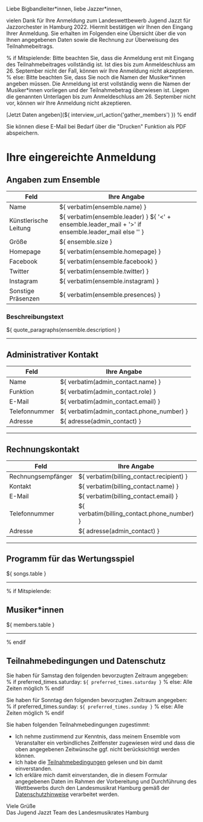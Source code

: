 Liebe Bigbandleiter\*innen, liebe Jazzer\*innen,

vielen Dank für Ihre Anmeldung zum Landeswettbewerb Jugend Jazzt für Jazzorchester
in Hamburg 2022. Hiermit bestätigen wir Ihnen den Eingang Ihrer Anmeldung. Sie
erhalten im Folgenden eine Übersicht über die von Ihnen angegebenen Daten sowie
die Rechnung zur Überweisung des Teilnahmebeitrags.

% if Mitspielende:
Bitte beachten Sie, dass die Anmeldung erst mit Eingang des Teilnahmebeitrages vollständig ist.
Ist dies bis zum Anmeldeschluss am 26. September nicht der Fall, können wir Ihre Anmeldung nicht akzeptieren.
% else:
Bitte beachten Sie, dass Sie noch die Namen der Musiker\*innen angeben müssen.
Die Anmeldung ist erst vollständig wenn die Namen der Musiker\*innen vorliegen
und der Teilnahmebetrag überwiesen ist.
Liegen die genannten Unterlagen bis zum Anmeldeschluss am 26. September nicht vor,
können wir Ihre Anmeldung nicht akzeptieren.

[Jetzt Daten angeben](${ interview_url_action('gather_members') })
% endif

Sie können diese E-Mail bei Bedarf über die "Drucken" Funktion als PDF abspeichern.

# Ihre eingereichte Anmeldung

## Angaben zum Ensemble
|Feld                  |Ihre Angabe                                                                                                 |
|----------------------|------------------------------------------------------------------------------------------------------------|
|Name                  |${ verbatim(ensemble.name) }                                                                                |
|Künstlerische Leitung |${ verbatim(ensemble.leader) } ${ '&lt;' + ensemble.leader_mail + '&gt;' if ensemble.leader_mail else '' }  |
|Größe                 |${ ensemble.size }                                                                                          |
|Homepage              |${ verbatim(ensemble.homepage) }                                                                            |
|Facebook              |${ verbatim(ensemble.facebook) }                                                                            |
|Twitter               |${ verbatim(ensemble.twitter) }                                                                             |
|Instagram             |${ verbatim(ensemble.instagram) }                                                                           |
|Sonstige Präsenzen    |${ verbatim(ensemble.presences) }                                                                           |

### Beschreibungstext

${ quote_paragraphs(ensemble.description) }

---

## Administrativer Kontakt

|Feld           |Ihre Angabe                               |
|---------------|------------------------------------------|
|Name           |${ verbatim(admin_contact.name) }         |
|Funktion       |${ verbatim(admin_contact.role) }         |
|E-Mail         |${ verbatim(admin_contact.email) }        |
|Telefonnummer  |${ verbatim(admin_contact.phone_number) } |
|Adresse        |${ adresse(admin_contact) }               |

---

## Rechnungskontakt

|Feld               |Ihre Angabe                                  |
|-------------------|---------------------------------------------|
|Rechnungsempfänger |${ verbatim(billing_contact.recipient) }     |
|Kontakt            |${ verbatim(billing_contact.name) }          |
|E-Mail             |${ verbatim(billing_contact.email) }         |
|Telefonnummer      |${ verbatim(billing_contact.phone_number) }  |
|Adresse            |${ adresse(admin_contact) }                  |

---

## Programm für das Wertungsspiel

${ songs.table }

---
% if Mitspielende:
## Musiker\*innen

${ members.table }

---
% endif

## Teilnahmebedingungen und Datenschutz

Sie haben für Samstag den folgenden bevorzugten Zeitraum angegeben:  
% if preferred_times.saturday:
`${ preferred_times.saturday }`
% else:
Alle Zeiten möglich
% endif

Sie haben für Sonntag den folgenden bevorzugten Zeitraum angegeben:  
% if preferred_times.sunday:
`${ preferred_times.sunday }`
% else:
Alle Zeiten möglich
% endif

Sie haben folgenden Teilnahmebedingungen zugestimmt:

- Ich nehme zustimmend zur Kenntnis, dass meinem Ensemble vom Veranstalter ein verbindliches Zeitfenster zugewiesen wird und dass die oben angegebenen Zeitwünsche ggf. nicht berücksichtigt werden können.
- Ich habe die [Teilnahmebedingungen](https://jugendjazzt-hamburg.de/images/2022/Ausschreibung_Hamburger_Landeswettbewerb_Jugend_jazzt_2022.pdf) gelesen und bin damit einverstanden.
- Ich erkläre mich damit einverstanden, die in diesem Formular angegebenen Daten im Rahmen der Vorbereitung und Durchführung des Wettbewerbs durch den Landesmusikrat Hamburg gemäß der [Datenschutzhinweise](/packagestatic/docassemble.lmrhh/datenschutzhinweise.html) verarbeitet werden.

Viele Grüße  
Das Jugend Jazzt Team des Landesmusikrates Hamburg
